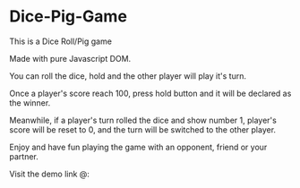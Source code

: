 # Dice-Pig-Game

This is a Dice Roll/Pig game

Made with pure Javascript DOM.

You can roll the dice, hold and the other player will play it's turn.

Once a player's score reach 100, press hold button and it will be declared as the winner.

Meanwhile, if a player's turn rolled the dice and show number 1, player's score will be reset to 0, and the turn will be switched to the other player.

Enjoy and have fun playing the game with an opponent, friend or your partner.

Visit the demo link @: 
